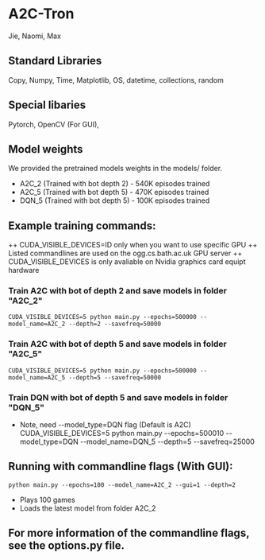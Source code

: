 # A2C-Tron
Jie, Naomi, Max

## Standard Libraries
Copy, Numpy, Time, Matplotlib, OS, datetime, collections, random

## Special libaries
Pytorch, OpenCV (For GUI), 

## Model weights
We provided the pretrained models weights in the models/ folder.
 + A2C_2 (Trained with bot depth 2) - 540K episodes trained
 + A2C_5 (Trained with bot depth 5) - 470K episodes trained
 + DQN_5 (Trained with bot depth 5) - 100K episodes trained

## Example training commands:
  ++ CUDA_VISIBLE_DEVICES=ID only when you want to use specific GPU
  ++ Listed commandlines are used on the ogg.cs.bath.ac.uk GPU server
  ++ CUDA_VISIBLE_DEVICES is only avaliable on Nvidia graphics card equipt hardware

  ### Train A2C with bot of depth 2 and save models in folder "A2C_2"
    CUDA_VISIBLE_DEVICES=5 python main.py --epochs=500000 --model_name=A2C_2 --depth=2 --savefreq=50000

  ### Train A2C with bot of depth 5 and save models in folder "A2C_5"
    CUDA_VISIBLE_DEVICES=5 python main.py --epochs=500000 --model_name=A2C_5 --depth=5 --savefreq=50000

  ### Train DQN with bot of depth 5 and save models in folder "DQN_5"
  + Note, need --model_type=DQN flag (Default is A2C)
    CUDA_VISIBLE_DEVICES=5 python main.py --epochs=500010 --model_type=DQN --model_name=DQN_5 --depth=5 --savefreq=25000

## Running with commandline flags (With GUI):
    python main.py --epochs=100 --model_name=A2C_2 --gui=1 --depth=2
 + Plays 100 games
 + Loads the latest model from folder A2C_2

## For more information of the commandline flags, see the options.py file.
